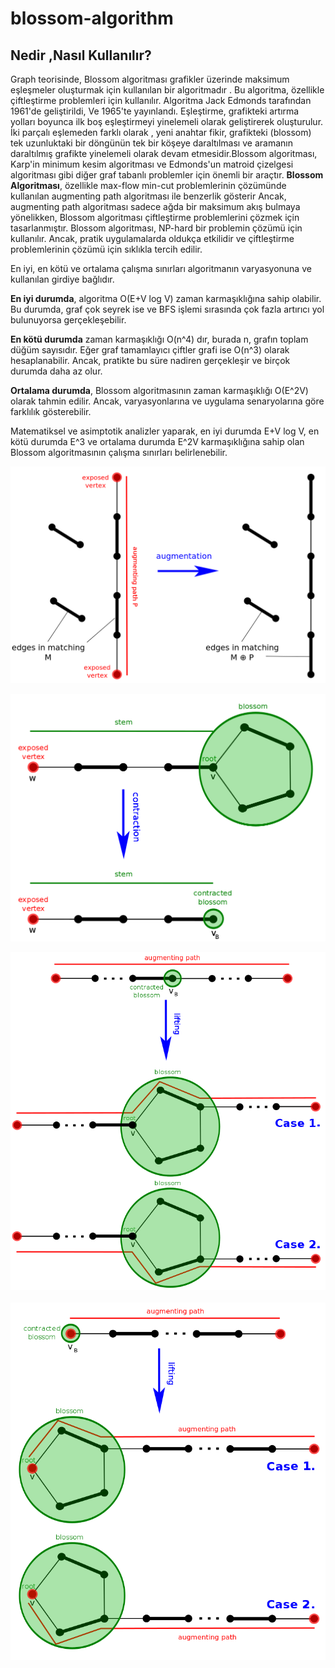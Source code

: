 # blossom-algorithm
## Nedir ,Nasıl Kullanılır?
Graph teorisinde, Blossom algoritması  grafikler üzerinde maksimum eşleşmeler oluşturmak için kullanılan bir algoritmadır .  Bu algoritma, özellikle çiftleştirme problemleri için kullanılır. Algoritma Jack Edmonds tarafından 1961'de geliştirildi, Ve 1965'te yayınlandı. Eşleştirme, grafikteki artırma yolları boyunca ilk boş eşleştirmeyi yinelemeli olarak geliştirerek oluşturulur. İki parçalı eşlemeden farklı olarak , yeni anahtar fikir, grafikteki (blossom) tek uzunluktaki bir döngünün tek bir köşeye daraltılması ve aramanın daraltılmış grafikte yinelemeli olarak devam etmesidir.Blossom algoritması, Karp'in minimum kesim algoritması ve Edmonds'un matroid çizelgesi algoritması gibi diğer graf tabanlı problemler için önemli bir araçtır. **Blossom Algoritması**, özellikle max-flow min-cut problemlerinin çözümünde kullanılan augmenting path algoritması ile benzerlik gösterir Ancak, augmenting path algoritması sadece ağda bir maksimum akış bulmaya yönelikken, Blossom algoritması çiftleştirme problemlerini çözmek için tasarlanmıştır. Blossom algoritması, NP-hard bir problemin çözümü için kullanılır. Ancak, pratik uygulamalarda oldukça etkilidir ve çiftleştirme problemlerinin çözümü için sıklıkla tercih edilir.

En iyi, en kötü ve ortalama çalışma sınırları algoritmanın varyasyonuna ve kullanılan girdiye bağlıdır.

**En iyi durumda**, algoritma O(E+V log V) zaman karmaşıklığına sahip olabilir. Bu durumda, graf çok seyrek ise ve BFS işlemi sırasında çok fazla artırıcı yol bulunuyorsa gerçekleşebilir.

**En kötü durumda** zaman karmaşıklığı O(n^4) dır, burada n, grafın toplam düğüm sayısıdır. Eğer graf tamamlayıcı çiftler grafi ise O(n^3) olarak hesaplanabilir. Ancak, pratikte bu süre nadiren gerçekleşir ve birçok durumda daha az olur.

**Ortalama durumda**, Blossom algoritmasının zaman karmaşıklığı O(E^2V) olarak tahmin edilir. Ancak, varyasyonlarına ve uygulama senaryolarına göre farklılık gösterebilir.

Matematiksel ve asimptotik analizler yaparak, en iyi durumda E+V log V, en kötü durumda E^3 ve ortalama durumda E^2V karmaşıklığına sahip olan Blossom algoritmasının çalışma sınırları belirlenebilir.

<img src="https://github.com/1210505028/blossom-algorithm/blob/main/blossom1.png" width="auto"> <br/>

<img src="https://github.com/1210505028/blossom-algorithm/blob/main/blossom2.png" width="auto"> <br/>

<img src="https://github.com/1210505028/blossom-algorithm/blob/main/blossom3.png" width="auto"> <br/>
 <br/>
<img src="https://github.com/1210505028/blossom-algorithm/blob/main/blossom4.png" width="auto"> <br/>
